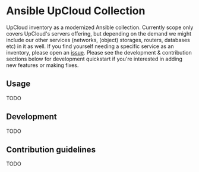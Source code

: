 # Ansible UpCloud Collection

UpCloud inventory as a modernized Ansible collection. Currently scope only covers UpCloud's servers offering,
but depending on the demand we might include our other services (networks, (object) storages, routers, databases etc)
in it as well. If you find yourself needing a specific service as an inventory, please open an 
[issue](https://github.com/UpCloudLtd/upcloud-ansible-collection/issues). Please see the development & contribution
sections below for development quickstart if you're interested in adding new features or making fixes.

## Usage

TODO

## Development

TODO

## Contribution guidelines

TODO